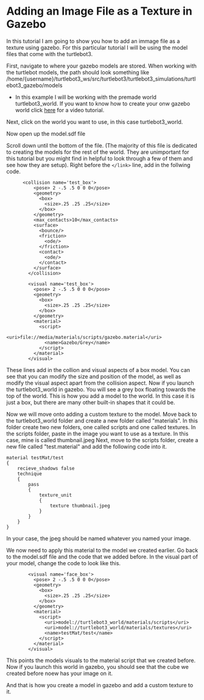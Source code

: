 # Adding an Image File as a Texture in Gazebo

In this tutorial I am going to show you how to add an immage file as a texture using gazebo. 
For this particular tutorial I will be using the model files that come with the turtlebot3.

 First, navigate to where your gazebo models are stored. When working with the turtlebot models, the path should look something like
/home/{username}/turtlebot3_ws/src/turtlebot3/turtlebot3_simulations/turtlebot3_gazebo/models
- In this example I will be working with the premade world turtlebot3_world. If you want to know how to create your onw gazebo
world click [here](https://www.youtube.com/watch?v=7MH15kbuPdk) for a video tutorial. 

 Next, click on the world you want to use, in this case turtlebot3_world.
 
 Now open up the model.sdf file
 
 Scroll down until the bottom of the file. (The majority of this file is dedicated to creating the models for the rest of the world. 
They are unimportant for this tutorial but you might find in helpful to look through a few of them and see
how they are setup). Right before the ```</link>``` line, add in the follwing code.
```
      <collision name='test_box'>
          <pose> 2 -.5 .5 0 0 0</pose>
          <geometry>
            <box>
              <size>.25 .25 .25</size>
            </box>
          </geometry>
          <max_contacts>10</max_contacts>
          <surface>
            <bounce/>
            <friction>
              <ode/>
            </friction>
            <contact>
              <ode/>
            </contact>
          </surface>
        </collision>

        <visual name='test_box'>
          <pose> 2 -.5 .5 0 0 0</pose>
          <geometry>
            <box>
              <size>.25 .25 .25</size>
            </box>
          </geometry>
          <material>
            <script>
              <uri>file://media/materials/scripts/gazebo.material</uri>
              <name>Gazebo/Grey</name>
            </script>
          </material>
        </visual>  
```
These lines add in the collion and visual aspects of a box model. You can see that you can modify the size and position of the model, 
as well as modify the visual aspect apart from the collision aspect.
Now if you launch the turtlebot3_world in gazebo. You will see a grey box floating towards the top of the world. This is how you
add a model to the world. In this case it is just a box, but there are many other built-in shapes that it could be.

Now we will move onto adding a custom texture to the model. Move back to the turtlebot3_world folder and create a new folder called "materials".
In this folder create two new folders, one called scripts and one called textures. 
In the scripts folder, paste in the image you want to use as a texture. In this case, mine is called thumbnail.jpeg
Next, move to the scripts folder, create a new file called "test.material" and add the following code into it. 
```
material testMat/test
{
    recieve_shadows false
    technique
    {
        pass
        {
            texture_unit
            {
                texture thumbnail.jpeg
            }
        }
    }
}
```
In your case, the jpeg should be named whatever you named your image.

We now need to apply this material to the model we created earlier. Go back to the model.sdf file and the code that we added before.
In the visual part of your model, change the code to look like this.
```
        <visual name='face_box'>
          <pose> 2 -.5 .5 0 0 0</pose>
          <geometry>
            <box>
              <size>.25 .25 .25</size>
            </box>
          </geometry>
          <material>
            <script>
              <uri>model://turtlebot3_world/materials/scripts</uri>
              <uri>model://turtlebot3_world/materials/textures</uri>
              <name>testMat/test</name>
            </script>
          </material>
        </visual>  
```
This points the models visuals to the material script that we created before. Now if you launch this world in gazebo, you should
see that the cube we created before noew has your image on it.

And that is how you create a model in gazebo and add a custom texture to it. 



